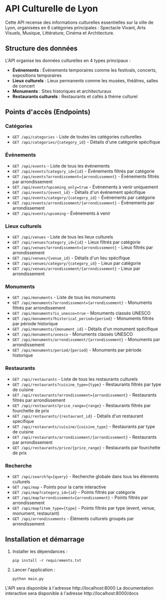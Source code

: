 # API Culturelle de Lyon

Cette API recense des informations culturelles essentielles sur la ville de Lyon, organisées en 6 catégories principales : Spectacle Vivant, Arts Visuels, Musique, Littérature, Cinéma et Architecture.

## Structure des données

L'API organise les données culturelles en 4 types principaux :

- **Événements** : Événements temporaires comme les festivals, concerts, expositions temporaires
- **Lieux culturels** : Lieux permanents comme les musées, théâtres, salles de concert
- **Monuments** : Sites historiques et architecturaux
- **Restaurants culturels** : Restaurants et cafés à thème culturel

## Points d'accès (Endpoints)

### Catégories

- `GET /api/categories` - Liste de toutes les catégories culturelles
- `GET /api/categories/{category_id}` - Détails d'une catégorie spécifique

### Événements

- `GET /api/events` - Liste de tous les événements
- `GET /api/events?category_id={id}` - Événements filtrés par catégorie
- `GET /api/events?arrondissement={arrondissement}` - Événements filtrés par arrondissement
- `GET /api/events?upcoming_only=true` - Événements à venir uniquement
- `GET /api/events/{event_id}` - Détails d'un événement spécifique
- `GET /api/events/category/{category_id}` - Événements par catégorie
- `GET /api/events/arrondissement/{arrondissement}` - Événements par arrondissement
- `GET /api/events/upcoming` - Événements à venir

### Lieux culturels

- `GET /api/venues` - Liste de tous les lieux culturels
- `GET /api/venues?category_id={id}` - Lieux filtrés par catégorie
- `GET /api/venues?arrondissement={arrondissement}` - Lieux filtrés par arrondissement
- `GET /api/venues/{venue_id}` - Détails d'un lieu spécifique
- `GET /api/venues/category/{category_id}` - Lieux par catégorie
- `GET /api/venues/arrondissement/{arrondissement}` - Lieux par arrondissement

### Monuments

- `GET /api/monuments` - Liste de tous les monuments
- `GET /api/monuments?arrondissement={arrondissement}` - Monuments filtrés par arrondissement
- `GET /api/monuments?is_unesco=true` - Monuments classés UNESCO
- `GET /api/monuments?historical_period={period}` - Monuments filtrés par période historique
- `GET /api/monuments/{monument_id}` - Détails d'un monument spécifique
- `GET /api/monuments/unesco` - Monuments classés UNESCO
- `GET /api/monuments/arrondissement/{arrondissement}` - Monuments par arrondissement
- `GET /api/monuments/period/{period}` - Monuments par période historique

### Restaurants

- `GET /api/restaurants` - Liste de tous les restaurants culturels
- `GET /api/restaurants?cuisine_type={type}` - Restaurants filtrés par type de cuisine
- `GET /api/restaurants?arrondissement={arrondissement}` - Restaurants filtrés par arrondissement
- `GET /api/restaurants?price_range={range}` - Restaurants filtrés par fourchette de prix
- `GET /api/restaurants/{restaurant_id}` - Détails d'un restaurant spécifique
- `GET /api/restaurants/cuisine/{cuisine_type}` - Restaurants par type de cuisine
- `GET /api/restaurants/arrondissement/{arrondissement}` - Restaurants par arrondissement
- `GET /api/restaurants/price/{price_range}` - Restaurants par fourchette de prix

### Recherche

- `GET /api/search?q={query}` - Recherche globale dans tous les éléments culturels
- `GET /api/map` - Points pour la carte interactive
- `GET /api/map?category_id={id}` - Points filtrés par catégorie
- `GET /api/map?arrondissement={arrondissement}` - Points filtrés par arrondissement
- `GET /api/map?item_type={type}` - Points filtrés par type (event, venue, monument, restaurant)
- `GET /api/arrondissements` - Éléments culturels groupés par arrondissement

## Installation et démarrage

1. Installer les dépendances :
   ```
   pip install -r requirements.txt
   ```

2. Lancer l'application :
   ```
   python main.py
   ```

L'API sera disponible à l'adresse http://localhost:8000
La documentation interactive sera disponible à l'adresse http://localhost:8000/docs
